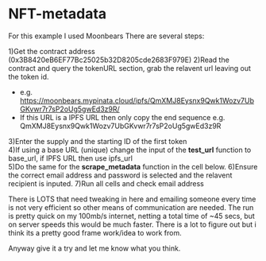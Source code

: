 # NFT-metadata

For this example I used Moonbears
There are several steps:

1)Get the contract address (0x3B8420eB6EF77Bc25025b32D8205cde2683F979E)
2)Read the contract and query the tokenURL section, grab the relavent url leaving out the token id.

- e.g. https://moonbears.mypinata.cloud/ipfs/QmXMJ8Eysnx9Qwk1Wozv7UbGKvwr7r7sP2oUg5gwEd3z9R/
- If this URL is a IPFS URL then only copy the end sequence e.g. QmXMJ8Eysnx9Qwk1Wozv7UbGKvwr7r7sP2oUg5gwEd3z9R

3)Enter the supply and the starting ID of the first token<br>
4)If using a base URL (unique) change the input of the **test_url** function to base_url, if IPFS URL then use ipfs_url<br>
5)Do the same for the **scrape_metadata** function in the cell below.
6)Ensure the correct email address and password is selected and the relavent recipient is inputed.
7)Run all cells and check email address

There is LOTS that need tweaking in here and emailing someone every time is not very efficient so other means of communication are needed.
The run is pretty quick on my 100mb/s internet, netting a total time of ~45 secs, but on server speeds this would be much faster.
There is a lot to figure out but i think its a pretty good frame work/idea to work from.

Anyway give it a try and let me know what you think.
